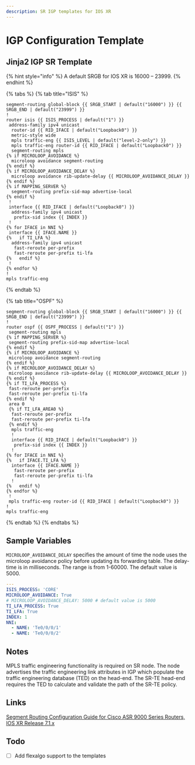 ```yaml
---
description: SR IGP templates for IOS XR
---
```


# IGP Configuration Template

## Jinja2 IGP SR Template

{% hint style="info" %}
A default SRGB for IOS XR is 16000 – 23999.
{% endhint %}

{% tabs %}
{% tab title="ISIS" %}
```jinja
segment-routing global-block {{ SRGB_START | default("16000") }} {{ SRGB_END | default("23999") }}
!
router isis {{ ISIS_PROCESS | default("1") }}
 address-family ipv4 unicast
  router-id {{ RID_IFACE | default("Loopback0") }}
  metric-style wide
  mpls traffic-eng {{ ISIS_LEVEL | default("level-2-only") }}
  mpls traffic-eng router-id {{ RID_IFACE | default("Loopback0") }}
  segment-routing mpls
{% if MICROLOOP_AVOIDANCE %}
  microloop avoidance segment-routing
{% endif %}
{% if MICROLOOP_AVOIDANCE_DELAY %}
  microloop avoidance rib-update-delay {{ MICROLOOP_AVOIDANCE_DELAY }}
{% endif %}
{% if MAPPING_SERVER %}
  segment-routing prefix-sid-map advertise-local
{% endif %}
 !
 interface {{ RID_IFACE | default("Loopback0") }}
  address-family ipv4 unicast
   prefix-sid index {{ INDEX }}
 !
{% for IFACE in NNI %}
 interface {{ IFACE.NAME }}
{%   if TI_LFA %}
  address-family ipv4 unicast
   fast-reroute per-prefix
   fast-reroute per-prefix ti-lfa
{%   endif %}
 !
{% endfor %}
!
mpls traffic-eng
```
{% endtab %}

{% tab title="OSPF" %}
```jinja
segment-routing global-block {{ SRGB_START | default("16000") }} {{ SRGB_END | default("23999") }}
!
router ospf {{ OSPF_PROCESS | default("1") }}
 segment-routing mpls
{% if MAPPING_SERVER %}
 segment-routing prefix-sid-map advertise-local
{% endif %}
{% if MICROLOOP_AVOIDANCE %}
 microloop avoidance segment-routing
{% endif %}
{% if MICROLOOP_AVOIDANCE_DELAY %}
 microloop avoidance rib-update-delay {{ MICROLOOP_AVOIDANCE_DELAY }}
{% endif %}
{% if TI_LFA_PROCESS %}
 fast-reroute per-prefix
 fast-reroute per-prefix ti-lfa
{% endif %}
 area 0
 {% if TI_LFA_AREA0 %}
  fast-reroute per-prefix
  fast-reroute per-prefix ti-lfa
 {% endif %}
  mpls traffic-eng
  !
  interface {{ RID_IFACE | default("Loopback0") }}
   prefix-sid index {{ INDEX }}
  !
{% for IFACE in NNI %}
{%   if IFACE.TI_LFA %}
  interface {{ IFACE.NAME }}
   fast-reroute per-prefix
   fast-reroute per-prefix ti-lfa
  !
{%   endif %}
{% endfor %}
 !
 mpls traffic-eng router-id {{ RID_IFACE | default("Loopback0") }}
!
mpls traffic-eng
```
{% endtab %}
{% endtabs %}

## Sample Variables

`MICROLOOP_AVOIDANCE_DELAY` specifies the amount of time the node uses the microloop avoidance policy before updating its forwarding table. The delay-time is in milliseconds. The range is from 1-60000. The default value is 5000.

```yaml
---
ISIS_PROCESS: 'CORE'
MICROLOOP_AVOIDANCE: True
# MICROLOOP_AVOIDANCE_DELAY: 5000 # default value is 5000
TI_LFA_PROCESS: True
TI_LFA: True
INDEX: 1
NNI:
  - NAME: 'Te0/0/0/1'
  - NAME: 'Te0/0/0/2'
```

## Notes

MPLS traffic engineering functionality is required on SR node. The node advertises the traffic engineering link attributes in IGP which populate the traffic engineering database \(TED\) on the head-end. The SR-TE head-end requires the TED to calculate and validate the path of the SR-TE policy.

## Links

[Segment Routing Configuration Guide for Cisco ASR 9000 Series Routers, IOS XR Release 7.1.x](https://www.cisco.com/c/en/us/td/docs/routers/asr9000/software/asr9k-r7-1/segment-routing/configuration/guide/b-segment-routing-cg-asr9000-71x.html)

## Todo

* [ ] Add flexalgo support to the templates

